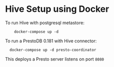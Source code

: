 # Hive Setup using Docker

To run Hive with postgresql metastore:
```
    docker-compose up -d
```

To run a PrestoDB 0.181 with Hive connector:

```
  docker-compose up -d presto-coordinator
```

This deploys a Presto server listens on port `8080`